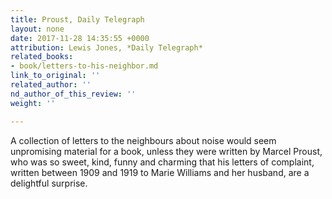 ```yaml
---
title: Proust, Daily Telegraph
layout: none
date: 2017-11-28 14:35:55 +0000
attribution: Lewis Jones, *Daily Telegraph*
related_books:
- book/letters-to-his-neighbor.md
link_to_original: ''
related_author: ''
nd_author_of_this_review: ''
weight: ''

---
```

A collection of letters to the neighbours about noise would seem unpromising material for a book, unless they were written by Marcel Proust, who was so sweet, kind, funny and charming that his letters of complaint, written between 1909 and 1919 to Marie Williams and her husband, are a delightful surprise.